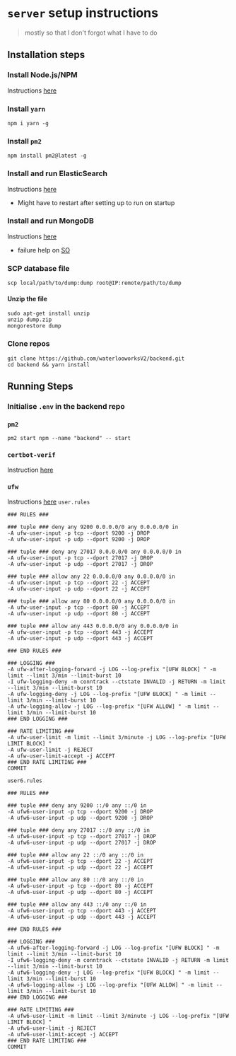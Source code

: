 # `server` setup instructions
> mostly so that I don't forgot what I have to do

## Installation steps

### Install Node.js/NPM
Instructions [here](https://nodejs.org/en/download/package-manager/#debian-and-ubuntu-based-linux-distributions-enterprise-linux-fedora-and-snap-packages)

### Install `yarn`
`npm i yarn -g`

### Install `pm2`
`npm install pm2@latest -g`

### Install and run ElasticSearch
Instructions [here](https://www.elastic.co/guide/en/elasticsearch/reference/current/deb.html)
- Might have to restart after setting up to run on startup

### Install and run MongoDB
Instructions [here](https://docs.mongodb.com/manual/tutorial/install-mongodb-on-ubuntu/)
- failure help on [SO](https://stackoverflow.com/questions/28945921/e-unable-to-locate-package-mongodb-org)
### SCP database file
`scp local/path/to/dump:dump root@IP:remote/path/to/dump`
#### Unzip the file
```
sudo apt-get install unzip
unzip dump.zip
mongorestore dump
```

### Clone repos
```
git clone https://github.com/waterlooworksV2/backend.git
cd backend && yarn install
```
## Running Steps

### Initialise `.env` in the backend repo

### `pm2`
```
pm2 start npm --name "backend" -- start
```

### `certbot-verif`
Instruction [here](https://github.com/waterlooworksV2/certbot-verif/blob/master/instructions.pdf)

### `ufw`
Instructions [here](https://serverfault.com/questions/317595/copy-ufw-rules-between-servers)
`user.rules`
```
### RULES ###

### tuple ### deny any 9200 0.0.0.0/0 any 0.0.0.0/0 in
-A ufw-user-input -p tcp --dport 9200 -j DROP
-A ufw-user-input -p udp --dport 9200 -j DROP

### tuple ### deny any 27017 0.0.0.0/0 any 0.0.0.0/0 in
-A ufw-user-input -p tcp --dport 27017 -j DROP
-A ufw-user-input -p udp --dport 27017 -j DROP

### tuple ### allow any 22 0.0.0.0/0 any 0.0.0.0/0 in
-A ufw-user-input -p tcp --dport 22 -j ACCEPT
-A ufw-user-input -p udp --dport 22 -j ACCEPT

### tuple ### allow any 80 0.0.0.0/0 any 0.0.0.0/0 in
-A ufw-user-input -p tcp --dport 80 -j ACCEPT
-A ufw-user-input -p udp --dport 80 -j ACCEPT

### tuple ### allow any 443 0.0.0.0/0 any 0.0.0.0/0 in
-A ufw-user-input -p tcp --dport 443 -j ACCEPT
-A ufw-user-input -p udp --dport 443 -j ACCEPT

### END RULES ###

### LOGGING ###
-A ufw-after-logging-forward -j LOG --log-prefix "[UFW BLOCK] " -m limit --limit 3/min --limit-burst 10
-I ufw-logging-deny -m conntrack --ctstate INVALID -j RETURN -m limit --limit 3/min --limit-burst 10
-A ufw-logging-deny -j LOG --log-prefix "[UFW BLOCK] " -m limit --limit 3/min --limit-burst 10
-A ufw-logging-allow -j LOG --log-prefix "[UFW ALLOW] " -m limit --limit 3/min --limit-burst 10
### END LOGGING ###

### RATE LIMITING ###
-A ufw-user-limit -m limit --limit 3/minute -j LOG --log-prefix "[UFW LIMIT BLOCK] "
-A ufw-user-limit -j REJECT
-A ufw-user-limit-accept -j ACCEPT
### END RATE LIMITING ###
COMMIT
```
`user6.rules`
```
### RULES ###

### tuple ### deny any 9200 ::/0 any ::/0 in
-A ufw6-user-input -p tcp --dport 9200 -j DROP
-A ufw6-user-input -p udp --dport 9200 -j DROP

### tuple ### deny any 27017 ::/0 any ::/0 in
-A ufw6-user-input -p tcp --dport 27017 -j DROP
-A ufw6-user-input -p udp --dport 27017 -j DROP

### tuple ### allow any 22 ::/0 any ::/0 in
-A ufw6-user-input -p tcp --dport 22 -j ACCEPT
-A ufw6-user-input -p udp --dport 22 -j ACCEPT

### tuple ### allow any 80 ::/0 any ::/0 in
-A ufw6-user-input -p tcp --dport 80 -j ACCEPT
-A ufw6-user-input -p udp --dport 80 -j ACCEPT

### tuple ### allow any 443 ::/0 any ::/0 in
-A ufw6-user-input -p tcp --dport 443 -j ACCEPT
-A ufw6-user-input -p udp --dport 443 -j ACCEPT

### END RULES ###

### LOGGING ###
-A ufw6-after-logging-forward -j LOG --log-prefix "[UFW BLOCK] " -m limit --limit 3/min --limit-burst 10
-I ufw6-logging-deny -m conntrack --ctstate INVALID -j RETURN -m limit --limit 3/min --limit-burst 10
-A ufw6-logging-deny -j LOG --log-prefix "[UFW BLOCK] " -m limit --limit 3/min --limit-burst 10
-A ufw6-logging-allow -j LOG --log-prefix "[UFW ALLOW] " -m limit --limit 3/min --limit-burst 10
### END LOGGING ###

### RATE LIMITING ###
-A ufw6-user-limit -m limit --limit 3/minute -j LOG --log-prefix "[UFW LIMIT BLOCK] "
-A ufw6-user-limit -j REJECT
-A ufw6-user-limit-accept -j ACCEPT
### END RATE LIMITING ###
COMMIT
```
<!-- ### -->
<!-- `ssh -L 192.168.0.10:8080:10.0.0.10:80 root@10.0.0.10` -->
